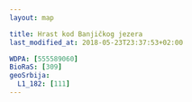 ```yaml
---
layout: map

title: Hrast kod Banjičkog jezera
last_modified_at: 2018-05-23T23:37:53+02:00

WDPA: [555589060]
BioRaS: [309]
geoSrbija:
  L1_182: [111]
---
```

